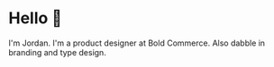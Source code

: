 # Hello 👋

I'm Jordan. I'm a product designer at Bold Commerce. Also dabble in branding and type design.
